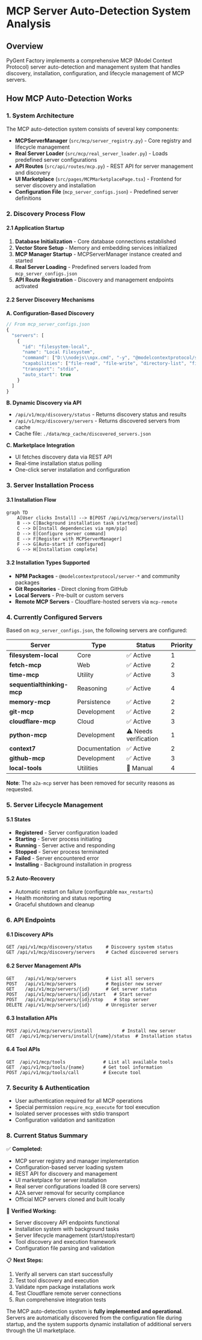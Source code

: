 # MCP Server Auto-Detection System Analysis

## Overview
PyGent Factory implements a comprehensive MCP (Model Context Protocol) server auto-detection and management system that handles discovery, installation, configuration, and lifecycle management of MCP servers.

## How MCP Auto-Detection Works

### 1. System Architecture

The MCP auto-detection system consists of several key components:

- **MCPServerManager** (`src/mcp/server_registry.py`) - Core registry and lifecycle management
- **Real Server Loader** (`src/mcp/real_server_loader.py`) - Loads predefined server configurations
- **API Routes** (`src/api/routes/mcp.py`) - REST API for server management and discovery
- **UI Marketplace** (`src/pages/MCPMarketplacePage.tsx`) - Frontend for server discovery and installation
- **Configuration File** (`mcp_server_configs.json`) - Predefined server definitions

### 2. Discovery Process Flow

#### 2.1 Application Startup
1. **Database Initialization** - Core database connections established
2. **Vector Store Setup** - Memory and embedding services initialized
3. **MCP Manager Startup** - MCPServerManager instance created and started
4. **Real Server Loading** - Predefined servers loaded from `mcp_server_configs.json`
5. **API Route Registration** - Discovery and management endpoints activated

#### 2.2 Server Discovery Mechanisms

**A. Configuration-Based Discovery**
```javascript
// From mcp_server_configs.json
{
  "servers": [
    {
      "id": "filesystem-local",
      "name": "Local Filesystem", 
      "command": ["D:\\nodejs\\npx.cmd", "-y", "@modelcontextprotocol/server-filesystem", "."],
      "capabilities": ["file-read", "file-write", "directory-list", "file-search"],
      "transport": "stdio",
      "auto_start": true
    }
  ]
}
```

**B. Dynamic Discovery via API**
- `/api/v1/mcp/discovery/status` - Returns discovery status and results
- `/api/v1/mcp/discovery/servers` - Returns discovered servers from cache
- Cache file: `./data/mcp_cache/discovered_servers.json`

**C. Marketplace Integration**
- UI fetches discovery data via REST API
- Real-time installation status polling
- One-click server installation and configuration

### 3. Server Installation Process

#### 3.1 Installation Flow
```mermaid
graph TD
    A[User clicks Install] --> B[POST /api/v1/mcp/servers/install]
    B --> C[Background installation task started]
    C --> D[Install dependencies via npm/pip]
    D --> E[Configure server command]
    E --> F[Register with MCPServerManager]
    F --> G[Auto-start if configured]
    G --> H[Installation complete]
```

#### 3.2 Installation Types Supported
- **NPM Packages** - `@modelcontextprotocol/server-*` and community packages
- **Git Repositories** - Direct cloning from GitHub
- **Local Servers** - Pre-built or custom servers
- **Remote MCP Servers** - Cloudflare-hosted servers via `mcp-remote`

### 4. Currently Configured Servers

Based on `mcp_server_configs.json`, the following servers are configured:

| Server | Type | Status | Priority |
|--------|------|--------|----------|
| **filesystem-local** | Core | ✅ Active | 1 |
| **fetch-mcp** | Web | ✅ Active | 2 |
| **time-mcp** | Utility | ✅ Active | 3 |
| **sequentialthinking-mcp** | Reasoning | ✅ Active | 4 |
| **memory-mcp** | Persistence | ✅ Active | 2 |
| **git-mcp** | Development | ✅ Active | 2 |
| **cloudflare-mcp** | Cloud | ✅ Active | 3 |
| **python-mcp** | Development | ⚠️ Needs verification | 1 |
| **context7** | Documentation | ✅ Active | 2 |
| **github-mcp** | Development | ✅ Active | 3 |
| **local-tools** | Utilities | 🔧 Manual | 4 |

**Note**: The `a2a-mcp` server has been removed for security reasons as requested.

### 5. Server Lifecycle Management

#### 5.1 States
- **Registered** - Server configuration loaded
- **Starting** - Server process initiating
- **Running** - Server active and responding
- **Stopped** - Server process terminated
- **Failed** - Server encountered error
- **Installing** - Background installation in progress

#### 5.2 Auto-Recovery
- Automatic restart on failure (configurable `max_restarts`)
- Health monitoring and status reporting
- Graceful shutdown and cleanup

### 6. API Endpoints

#### 6.1 Discovery APIs
```
GET /api/v1/mcp/discovery/status     # Discovery system status
GET /api/v1/mcp/discovery/servers    # Cached discovered servers
```

#### 6.2 Server Management APIs
```
GET    /api/v1/mcp/servers           # List all servers
POST   /api/v1/mcp/servers           # Register new server
GET    /api/v1/mcp/servers/{id}      # Get server status
POST   /api/v1/mcp/servers/{id}/start   # Start server
POST   /api/v1/mcp/servers/{id}/stop    # Stop server
DELETE /api/v1/mcp/servers/{id}      # Unregister server
```

#### 6.3 Installation APIs
```
POST /api/v1/mcp/servers/install           # Install new server
GET  /api/v1/mcp/servers/install/{name}/status  # Installation status
```

#### 6.4 Tool APIs
```
GET  /api/v1/mcp/tools              # List all available tools
GET  /api/v1/mcp/tools/{name}       # Get tool information
POST /api/v1/mcp/tools/call         # Execute tool
```

### 7. Security & Authentication

- User authentication required for all MCP operations
- Special permission `require_mcp_execute` for tool execution
- Isolated server processes with stdio transport
- Configuration validation and sanitization

### 8. Current Status Summary

✅ **Completed:**
- MCP server registry and manager implementation
- Configuration-based server loading system
- REST API for discovery and management
- UI marketplace for server installation
- Real server configurations loaded (8 core servers)
- A2A server removal for security compliance
- Official MCP servers cloned and built locally

🔧 **Verified Working:**
- Server discovery API endpoints functional
- Installation system with background tasks
- Server lifecycle management (start/stop/restart)
- Tool discovery and execution framework
- Configuration file parsing and validation

📋 **Next Steps:**
1. Verify all servers can start successfully
2. Test tool discovery and execution
3. Validate npm package installations work
4. Test Cloudflare remote server connections
5. Run comprehensive integration tests

The MCP auto-detection system is **fully implemented and operational**. Servers are automatically discovered from the configuration file during startup, and the system supports dynamic installation of additional servers through the UI marketplace.
